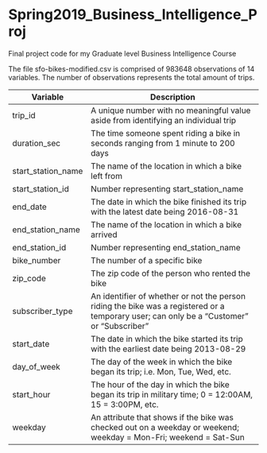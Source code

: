 # Spring2019_Business_Intelligence_Proj
Final project code for my Graduate level Business Intelligence Course

The file sfo-bikes-modified.csv is comprised of 983648 observations of 14 variables. The number of observations represents the total amount of trips.

|Variable|Description|
|----------|-------------|
|trip_id|A unique number with no meaningful value aside from identifying an individual trip|
|duration_sec|The time someone spent riding a bike in seconds ranging from 1 minute to 200 days|
|start_station_name|The name of the location in which a bike left from|
|start_station_id|Number representing start_station_name|
|end_date|The date in which the bike finished its trip with the latest date being 2016-08-31|
|end_station_name|The name of the location in which a bike arrived|
|end_station_id|Number representing end_station_name|
|bike_number|The number of a specific bike|
|zip_code|The zip code of the person who rented the bike|
|subscriber_type|An identifier of whether or not the person riding the bike was a registered or a temporary user; can only be a “Customer” or “Subscriber”|
|start_date|The date in which the bike started its trip with the earliest date being 2013-08-29|
|day_of_week|The day of the week in which the bike began its trip; i.e. Mon, Tue, Wed, etc.|
|start_hour|The hour of the day in which the bike began its trip in military time; 0 = 12:00AM, 15 = 3:00PM, etc.|
|weekday|An attribute that shows if the bike was checked out on a weekday or weekend; weekday = Mon-Fri; weekend = Sat-Sun|
